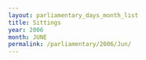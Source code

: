```yaml
---
layout: parliamentary_days_month_list
title: Sittings
year: 2006
month: JUNE
permalink: /parliamentary/2006/Jun/
---
```


